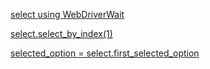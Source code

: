 [select using WebDriverWait](https://stackoverflow.com/questions/66228475/how-to-select-option-from-datalist-after-typing-using-selenium)

[select.select_by_index(1)](https://stackoverflow.com/questions/42765366/selecting-an-option-with-selenium-python)

[selected_option = select.first_selected_option](https://stackoverflow.com/questions/30872786/how-to-get-selected-option-using-selenium-webdriver-with-python)
